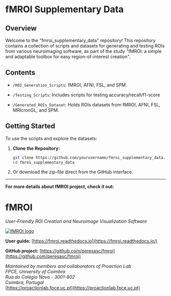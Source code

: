 # fMROI Supplementary Data


## Overview

Welcome to the "fmroi_supplementary_data" repository! This repository contains a collection of scripts and datasets for generating and testing ROIs from various neuroimaging software, as part of the study "fMROI: a simple and adaptable toolbox for easy region-of-interest creation".

## Contents


  - `/ROI_Generation_Scripts`: fMROI, AFNI, FSL, and SPM.

  - `/Testing_Scripts`: Includes scripts for testing accuracy/recall/f1-score

  - `/Generated_ROIs_Dataset`: Holds ROIs datasets from fMROI, AFNI, FSL, MRIcronGL, and SPM.

## Getting Started

To use the scripts and explore the datasets:

1. **Clone the Repository:**
   ```bash
   git clone https://github.com/yourusername/fmroi_supplementary_data.git
   cd fmroi_supplementary_data
2. Or download the zip-file direct from the GitHub interface.

-------
**For more details about fMROI project, check it out:**


# fMROI

_User-Friendly ROI Creation and Neuroimage Visualization Software_

[![fMROI logo](./fmroi_logo.png)](https://github.com/peresasc/fmroi)

**User guide:** [https://fmroi.readthedocs.io](https://fmroi.readthedocs.io/)

**GitHub project:** [https://github.com/peresasc/fmroi](https://github.com/peresasc/fmroi)


*Maintained by members and collaborators of Proaction Lab*<br/>
*FPCE, University of Coimbra*<br/>
*Rua do Colégio Novo - 3001-802*<br/>
*Coimbra, Portugal*<br/>
[https://proactionlab.fpce.uc.pt](https://proactionlab.fpce.uc.pt)

